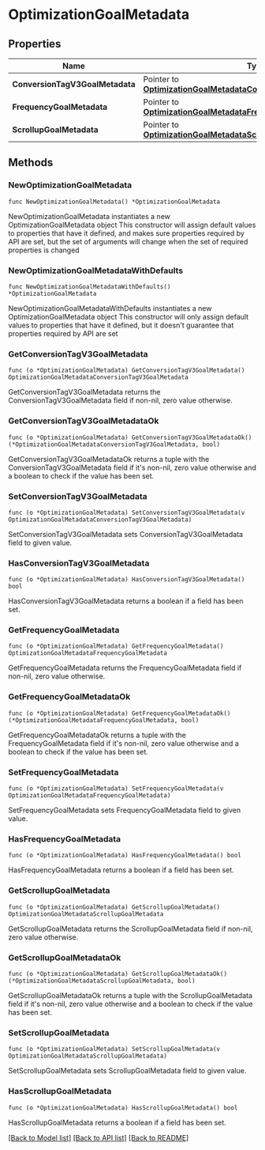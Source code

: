 # OptimizationGoalMetadata

## Properties

Name | Type | Description | Notes
------------ | ------------- | ------------- | -------------
**ConversionTagV3GoalMetadata** | Pointer to [**OptimizationGoalMetadataConversionTagV3GoalMetadata**](OptimizationGoalMetadataConversionTagV3GoalMetadata.md) |  | [optional] 
**FrequencyGoalMetadata** | Pointer to [**OptimizationGoalMetadataFrequencyGoalMetadata**](OptimizationGoalMetadataFrequencyGoalMetadata.md) |  | [optional] 
**ScrollupGoalMetadata** | Pointer to [**OptimizationGoalMetadataScrollupGoalMetadata**](OptimizationGoalMetadataScrollupGoalMetadata.md) |  | [optional] 

## Methods

### NewOptimizationGoalMetadata

`func NewOptimizationGoalMetadata() *OptimizationGoalMetadata`

NewOptimizationGoalMetadata instantiates a new OptimizationGoalMetadata object
This constructor will assign default values to properties that have it defined,
and makes sure properties required by API are set, but the set of arguments
will change when the set of required properties is changed

### NewOptimizationGoalMetadataWithDefaults

`func NewOptimizationGoalMetadataWithDefaults() *OptimizationGoalMetadata`

NewOptimizationGoalMetadataWithDefaults instantiates a new OptimizationGoalMetadata object
This constructor will only assign default values to properties that have it defined,
but it doesn't guarantee that properties required by API are set

### GetConversionTagV3GoalMetadata

`func (o *OptimizationGoalMetadata) GetConversionTagV3GoalMetadata() OptimizationGoalMetadataConversionTagV3GoalMetadata`

GetConversionTagV3GoalMetadata returns the ConversionTagV3GoalMetadata field if non-nil, zero value otherwise.

### GetConversionTagV3GoalMetadataOk

`func (o *OptimizationGoalMetadata) GetConversionTagV3GoalMetadataOk() (*OptimizationGoalMetadataConversionTagV3GoalMetadata, bool)`

GetConversionTagV3GoalMetadataOk returns a tuple with the ConversionTagV3GoalMetadata field if it's non-nil, zero value otherwise
and a boolean to check if the value has been set.

### SetConversionTagV3GoalMetadata

`func (o *OptimizationGoalMetadata) SetConversionTagV3GoalMetadata(v OptimizationGoalMetadataConversionTagV3GoalMetadata)`

SetConversionTagV3GoalMetadata sets ConversionTagV3GoalMetadata field to given value.

### HasConversionTagV3GoalMetadata

`func (o *OptimizationGoalMetadata) HasConversionTagV3GoalMetadata() bool`

HasConversionTagV3GoalMetadata returns a boolean if a field has been set.

### GetFrequencyGoalMetadata

`func (o *OptimizationGoalMetadata) GetFrequencyGoalMetadata() OptimizationGoalMetadataFrequencyGoalMetadata`

GetFrequencyGoalMetadata returns the FrequencyGoalMetadata field if non-nil, zero value otherwise.

### GetFrequencyGoalMetadataOk

`func (o *OptimizationGoalMetadata) GetFrequencyGoalMetadataOk() (*OptimizationGoalMetadataFrequencyGoalMetadata, bool)`

GetFrequencyGoalMetadataOk returns a tuple with the FrequencyGoalMetadata field if it's non-nil, zero value otherwise
and a boolean to check if the value has been set.

### SetFrequencyGoalMetadata

`func (o *OptimizationGoalMetadata) SetFrequencyGoalMetadata(v OptimizationGoalMetadataFrequencyGoalMetadata)`

SetFrequencyGoalMetadata sets FrequencyGoalMetadata field to given value.

### HasFrequencyGoalMetadata

`func (o *OptimizationGoalMetadata) HasFrequencyGoalMetadata() bool`

HasFrequencyGoalMetadata returns a boolean if a field has been set.

### GetScrollupGoalMetadata

`func (o *OptimizationGoalMetadata) GetScrollupGoalMetadata() OptimizationGoalMetadataScrollupGoalMetadata`

GetScrollupGoalMetadata returns the ScrollupGoalMetadata field if non-nil, zero value otherwise.

### GetScrollupGoalMetadataOk

`func (o *OptimizationGoalMetadata) GetScrollupGoalMetadataOk() (*OptimizationGoalMetadataScrollupGoalMetadata, bool)`

GetScrollupGoalMetadataOk returns a tuple with the ScrollupGoalMetadata field if it's non-nil, zero value otherwise
and a boolean to check if the value has been set.

### SetScrollupGoalMetadata

`func (o *OptimizationGoalMetadata) SetScrollupGoalMetadata(v OptimizationGoalMetadataScrollupGoalMetadata)`

SetScrollupGoalMetadata sets ScrollupGoalMetadata field to given value.

### HasScrollupGoalMetadata

`func (o *OptimizationGoalMetadata) HasScrollupGoalMetadata() bool`

HasScrollupGoalMetadata returns a boolean if a field has been set.


[[Back to Model list]](../README.md#documentation-for-models) [[Back to API list]](../README.md#documentation-for-api-endpoints) [[Back to README]](../README.md)


